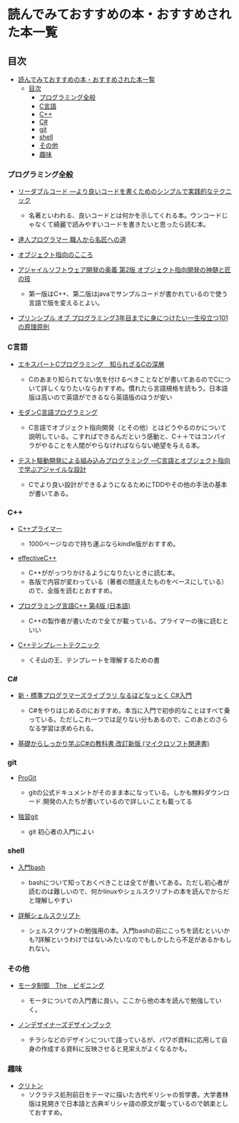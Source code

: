 # 読んでみておすすめの本・おすすめされた本一覧


## 目次
- [読んでみておすすめの本・おすすめされた本一覧](#読んでみておすすめの本おすすめされた本一覧)
  - [目次](#目次)
    - [プログラミング全般](#プログラミング全般)
    - [C言語](#C言語)
    - [C++](#C++)
    - [C#](#C# )
    - [git](#git)
    - [shell](#shell)
    - [その他](#その他)
    - [趣味](#趣味)

### プログラミング全般
- [リーダブルコード ―より良いコードを書くためのシンプルで実践的なテクニック](https://www.amazon.co.jp/%E3%83%AA%E3%83%BC%E3%83%80%E3%83%96%E3%83%AB%E3%82%B3%E3%83%BC%E3%83%89-%E2%80%95%E3%82%88%E3%82%8A%E8%89%AF%E3%81%84%E3%82%B3%E3%83%BC%E3%83%89%E3%82%92%E6%9B%B8%E3%81%8F%E3%81%9F%E3%82%81%E3%81%AE%E3%82%B7%E3%83%B3%E3%83%97%E3%83%AB%E3%81%A7%E5%AE%9F%E8%B7%B5%E7%9A%84%E3%81%AA%E3%83%86%E3%82%AF%E3%83%8B%E3%83%83%E3%82%AF-Theory-practice-Boswell/dp/4873115655/ref=pd_bxgy_img_2/358-9370126-7862255?_encoding=UTF8&pd_rd_i=4873115655&pd_rd_r=7a59e970-353d-46b4-803d-67ec87d48917&pd_rd_w=YBPvb&pd_rd_wg=EQAgp&pf_rd_p=e64b0a81-ca1b-4802-bd2c-a4b65bccc76e&pf_rd_r=AR3W41RQH7G5E02PBS73&psc=1&refRID=AR3W41RQH7G5E02PBS73)
    - 名著といわれる、良いコードとは何かを示してくれる本。ウンコードじゃなくて綺麗で読みやすいコードを書きたいと思ったら読む本。

- [達人プログラマー 職人から名匠への道](https://www.amazon.co.jp/%E6%96%B0%E8%A3%85%E7%89%88-%E9%81%94%E4%BA%BA%E3%83%97%E3%83%AD%E3%82%B0%E3%83%A9%E3%83%9E%E3%83%BC-%E8%81%B7%E4%BA%BA%E3%81%8B%E3%82%89%E5%90%8D%E5%8C%A0%E3%81%B8%E3%81%AE%E9%81%93-Andrew-Hunt/dp/427421933X/ref=pd_lpo_14_t_1/358-9370126-7862255?_encoding=UTF8&pd_rd_i=427421933X&pd_rd_r=25cd3c58-6896-4a36-a006-452514fc9a2f&pd_rd_w=KpxIj&pd_rd_wg=xhCTf&pf_rd_p=4b55d259-ebf0-4306-905a-7762d1b93740&pf_rd_r=KVJZ44Q3MA2T57X18KR5&psc=1&refRID=KVJZ44Q3MA2T57X18KR5)

- [オブジェクト指向のこころ](https://www.amazon.co.jp/%E3%82%AA%E3%83%96%E3%82%B8%E3%82%A7%E3%82%AF%E3%83%88%E6%8C%87%E5%90%91%E3%81%AE%E3%81%93%E3%81%93%E3%82%8D-SOFTWARE-PATTERNS-%E3%82%A2%E3%83%A9%E3%83%B3%E3%83%BB%E3%82%B7%E3%83%A3%E3%83%AD%E3%82%A6%E3%82%A7%E3%82%A4/dp/4621066048)

- [アジャイルソフトウェア開発の奥義 第2版 オブジェクト指向開発の神髄と匠の技](https://www.amazon.co.jp/%E3%82%A2%E3%82%B8%E3%83%A3%E3%82%A4%E3%83%AB%E3%82%BD%E3%83%95%E3%83%88%E3%82%A6%E3%82%A7%E3%82%A2%E9%96%8B%E7%99%BA%E3%81%AE%E5%A5%A5%E7%BE%A9-%E7%AC%AC2%E7%89%88-%E3%82%AA%E3%83%96%E3%82%B8%E3%82%A7%E3%82%AF%E3%83%88%E6%8C%87%E5%90%91%E9%96%8B%E7%99%BA%E3%81%AE%E7%A5%9E%E9%AB%84%E3%81%A8%E5%8C%A0%E3%81%AE%E6%8A%80-%E3%83%AD%E3%83%90%E3%83%BC%E3%83%88%E3%83%BBC%E3%83%BB%E3%83%9E%E3%83%BC%E3%83%81%E3%83%B3/dp/4797347783)
     -  第一版はC++、第二版はjavaでサンプルコードが書かれているので使う言語で版を変えるとよい。

- [プリンシプル オブ プログラミング3年目までに身につけたい一生役立つ101の原理原則](https://www.amazon.co.jp/%E3%83%97%E3%83%AA%E3%83%B3%E3%82%B7%E3%83%97%E3%83%AB-%E3%82%AA%E3%83%96-%E3%83%97%E3%83%AD%E3%82%B0%E3%83%A9%E3%83%9F%E3%83%B3%E3%82%B03%E5%B9%B4%E7%9B%AE%E3%81%BE%E3%81%A7%E3%81%AB%E8%BA%AB%E3%81%AB%E3%81%A4%E3%81%91%E3%81%9F%E3%81%84%E4%B8%80%E7%94%9F%E5%BD%B9%E7%AB%8B%E3%81%A4101%E3%81%AE%E5%8E%9F%E7%90%86%E5%8E%9F%E5%89%87-%E4%B8%8A%E7%94%B0-%E5%8B%B2/dp/4798046140)

### C言語
- [エキスパートCプログラミング　知られざるCの深層](https://www.amazon.co.jp/%E3%82%A8%E3%82%AD%E3%82%B9%E3%83%91%E3%83%BC%E3%83%88C%E3%83%97%E3%83%AD%E3%82%B0%E3%83%A9%E3%83%9F%E3%83%B3%E3%82%B0%E2%80%95%E7%9F%A5%E3%82%89%E3%82%8C%E3%81%96%E3%82%8BC%E3%81%AE%E6%B7%B1%E5%B1%A4-Ascii-books-%E3%83%94%E3%83%BC%E3%82%BF%E3%83%BC-%E3%83%B4%E3%82%A1%E3%83%B3%E3%83%BB%E3%83%87%E3%83%BB%E3%83%AA%E3%83%B3%E3%83%87%E3%83%B3/dp/4756116396)
     - Cのあまり知られてない気を付けるべきことなどが書いてあるのでCについて詳しくなりたいならおすすめ。慣れたら言語規格を読もう。日本語版は高いので英語ができるなら英語版のほうが安い

- [モダンC言語プログラミング](https://www.amazon.co.jp/%E3%83%A2%E3%83%80%E3%83%B3C%E8%A8%80%E8%AA%9E%E3%83%97%E3%83%AD%E3%82%B0%E3%83%A9%E3%83%9F%E3%83%B3%E3%82%B0-%E8%8A%B1%E4%BA%95%E5%BF%97%E7%94%9F/dp/4048913093)
     - C言語でオブジェクト指向開発（とその他）とはどうやるのかについて説明している。こすればできるんだという感動と、C＋＋ではコンパイラがやることを人間がやらなければならない絶望を与える本。

- [テスト駆動開発による組み込みプログラミング ―C言語とオブジェクト指向で学ぶアジャイルな設計](https://www.amazon.co.jp/%E3%83%86%E3%82%B9%E3%83%88%E9%A7%86%E5%8B%95%E9%96%8B%E7%99%BA%E3%81%AB%E3%82%88%E3%82%8B%E7%B5%84%E3%81%BF%E8%BE%BC%E3%81%BF%E3%83%97%E3%83%AD%E3%82%B0%E3%83%A9%E3%83%9F%E3%83%B3%E3%82%B0-%E2%80%95C%E8%A8%80%E8%AA%9E%E3%81%A8%E3%82%AA%E3%83%96%E3%82%B8%E3%82%A7%E3%82%AF%E3%83%88%E6%8C%87%E5%90%91%E3%81%A7%E5%AD%A6%E3%81%B6%E3%82%A2%E3%82%B8%E3%83%A3%E3%82%A4%E3%83%AB%E3%81%AA%E8%A8%AD%E8%A8%88-James-W-Grenning/dp/4873116147)
     - Cでより良い設計ができるようになるためにTDDやその他の手法の基本が書いてある。

### C++
- [C++プライマー](https://www.amazon.co.jp/C-%E3%83%97%E3%83%A9%E3%82%A4%E3%83%9E%E3%83%BC-%E7%AC%AC5%E7%89%88-%E3%82%B9%E3%82%BF%E3%83%B3%E3%83%AA%E3%83%BC%E3%83%BBB%E3%83%BB%E3%83%AA%E3%83%83%E3%83%97%E3%83%9E%E3%83%B3/dp/4798143006)
    - 1000ページなので持ち運ぶならkindle版がおすすめ。

- [effectiveC++](https://www.amazon.co.jp/Effective-%E7%AC%AC3%E7%89%88-ADDISON-WESLEY-PROFESSIONAL-COMPUTI/dp/4621066099/ref=pd_lpo_14_img_1/358-9370126-7862255?_encoding=UTF8&pd_rd_i=4621066099&pd_rd_r=673550b1-9a7c-404d-a454-25ff84adfc9b&pd_rd_w=FPyS9&pd_rd_wg=9XYbI&pf_rd_p=4b55d259-ebf0-4306-905a-7762d1b93740&pf_rd_r=G7A2FS1RH3G0ETHBW1KZ&psc=1&refRID=G7A2FS1RH3G0ETHBW1KZ)
    - C++ががっつりかけるようになりたいときに読む本。
    - 各版で内容が変わっている（著者の間違えたものをベースにしている）ので、全版を読むとおすすめ。

- [プログラミング言語C++ 第4版 (日本語) ](https://www.amazon.co.jp/%E3%83%97%E3%83%AD%E3%82%B0%E3%83%A9%E3%83%9F%E3%83%B3%E3%82%B0%E8%A8%80%E8%AA%9EC-%E7%AC%AC4%E7%89%88-%E3%83%93%E3%83%A3%E3%83%BC%E3%83%8D%E3%83%BB%E3%82%B9%E3%83%88%E3%83%A9%E3%82%A6%E3%82%B9%E3%83%88%E3%83%A9%E3%83%83%E3%83%97/dp/4797375957/ref=asc_df_4797375957/?tag=jpgo-22&linkCode=df0&hvadid=295682859002&hvpos=&hvnetw=g&hvrand=16170467186134705476&hvpone=&hvptwo=&hvqmt=&hvdev=c&hvdvcmdl=&hvlocint=&hvlocphy=1028852&hvtargid=pla-525993800045&psc=1&th=1&psc=1)
    - C++の製作者が書いたので全てが載っている。プライマーの後に読むといい

- [C++テンプレートテクニック](https://www.amazon.co.jp/C-%E3%83%86%E3%83%B3%E3%83%97%E3%83%AC%E3%83%BC%E3%83%88%E3%83%86%E3%82%AF%E3%83%8B%E3%83%83%E3%82%AF-%E7%AC%AC2%E7%89%88-%CE%B5%CF%80%CE%B9%CF%83%CF%84%CE%B7%CE%BC%CE%B7/dp/4797376686/ref=sr_1_1?__mk_ja_JP=%E3%82%AB%E3%82%BF%E3%82%AB%E3%83%8A&dchild=1&keywords=%E3%83%86%E3%83%B3%E3%83%97%E3%83%AC%E3%83%BC%E3%83%88%E3%83%86%E3%82%AF%E3%83%8B%E3%83%83%E3%82%AF&qid=1616050993&sr=8-1)
    - くそ山の王、テンプレートを理解するための書

### C#
- [新・標準プログラマーズライブラリ なるほどなっとく C#入門](https://www.amazon.co.jp/%E6%96%B0%E3%83%BB%E6%A8%99%E6%BA%96%E3%83%97%E3%83%AD%E3%82%B0%E3%83%A9%E3%83%9E%E3%83%BC%E3%82%BA%E3%83%A9%E3%82%A4%E3%83%96%E3%83%A9%E3%83%AA-%E3%81%AA%E3%82%8B%E3%81%BB%E3%81%A9%E3%81%AA%E3%81%A3%E3%81%A8%E3%81%8F-%E5%85%A5%E9%96%80-%E5%87%BA%E4%BA%95-%E7%A7%80%E8%A1%8C/dp/429710458X)
    - C#をやりはじめるのにおすすめ。本当に入門で初歩的なことはすべて乗っている。ただしこれ一つでは足りない分もあるので、このあとのさらなる学習は求められる。

- [基礎からしっかり学ぶC#の教科書 改訂新版 (マイクロソフト関連書)](https://www.amazon.co.jp/%E5%9F%BA%E7%A4%8E%E3%81%8B%E3%82%89%E3%81%97%E3%81%A3%E3%81%8B%E3%82%8A%E5%AD%A6%E3%81%B6C-%E3%81%AE%E6%95%99%E7%A7%91%E6%9B%B8-%E6%94%B9%E8%A8%82%E6%96%B0%E7%89%88-%E3%83%9E%E3%82%A4%E3%82%AF%E3%83%AD%E3%82%BD%E3%83%95%E3%83%88%E9%96%A2%E9%80%A3%E6%9B%B8-WINGS%E3%83%97%E3%83%AD%E3%82%B8%E3%82%A7%E3%82%AF%E3%83%88/dp/4822286533/ref=pd_lpo_14_t_0/358-9370126-7862255?_encoding=UTF8&pd_rd_i=4822286533&pd_rd_r=7738114b-20de-4f76-9cd0-44c1ef0f6fb2&pd_rd_w=wkv5l&pd_rd_wg=umEzh&pf_rd_p=4b55d259-ebf0-4306-905a-7762d1b93740&pf_rd_r=6RSVFRYJRGN0CAYT3GNM&psc=1&refRID=6RSVFRYJRGN0CAYT3GNM)

### git
- [ProGit](http://progit-ja.github.io/)
    - gitの公式ドキュメントがそのまま本になっている。しかも無料ダウンロード.開発の人たちが書いているので詳しいことも載ってる

- [独習git](https://www.amazon.co.jp/%E7%8B%AC%E7%BF%92Git-%E3%83%AA%E3%83%83%E3%82%AF%E3%83%BB%E3%82%A6%E3%83%9E%E3%83%AA/dp/4798144614)
    - git 初心者の入門によい

### shell
- [入門bash](https://www.amazon.co.jp/%E5%85%A5%E9%96%80bash-%E7%AC%AC3%E7%89%88-Cameron-Newham/dp/4873112540)
    - bashについて知っておくべきことは全てが書いてある。ただし初心者が読むのは難しいので、何かlinuxやシェルスクリプトの本を読んでからだと理解しやすい

- [詳解シェルスクリプト](https://www.amazon.co.jp/%E8%A9%B3%E8%A7%A3-%E3%82%B7%E3%82%A7%E3%83%AB%E3%82%B9%E3%82%AF%E3%83%AA%E3%83%97%E3%83%88-Arnold-Robbins/dp/4873112672/ref=pd_bxgy_img_2/357-1896876-5855344?_encoding=UTF8&pd_rd_i=4873112672&pd_rd_r=42502825-1306-4017-86d1-ef6e24815cf4&pd_rd_w=kfnFk&pd_rd_wg=qSnZo&pf_rd_p=e64b0a81-ca1b-4802-bd2c-a4b65bccc76e&pf_rd_r=90ZQ8PMP4VKG6R200NH4&psc=1&refRID=90ZQ8PMP4VKG6R200NH4)
    - シェルスクリプトの勉強用の本。入門bashの前にこっちを読むといいかも?詳解というわけではないみたいなのでもしかしたら不足があるかもしれない。

### その他
- [モータ制御　The　ビギニング ](https://www.amazon.co.jp/%E3%83%A2%E3%83%BC%E3%82%BF%E5%88%B6%E5%BE%A1-%E3%83%93%E3%82%AE%E3%83%8B%E3%83%B3%E3%82%B0-%E8%A5%BF%E7%94%B0-%E9%BA%BB%E7%BE%8E/dp/4526074586)
    - モータについての入門書に良い。ここから他の本を読んで勉強していく。

- [ノンデザイナーズデザインブック](https://www.amazon.co.jp/%E3%83%8E%E3%83%B3%E3%83%87%E3%82%B6%E3%82%A4%E3%83%8A%E3%83%BC%E3%82%BA%E3%83%BB%E3%83%87%E3%82%B6%E3%82%A4%E3%83%B3%E3%83%96%E3%83%83%E3%82%AF-%E7%AC%AC4%E7%89%88-Robin-Williams/dp/4839955557/ref=sr_1_1?__mk_ja_JP=%E3%82%AB%E3%82%BF%E3%82%AB%E3%83%8A&dchild=1&keywords=%E3%83%8E%E3%83%B3%E3%83%87%E3%82%B6%E3%82%A4%E3%83%8A%E3%83%BC%E3%82%BA&qid=1598618372&s=books&sr=1-1)
    - チラシなどのデザインについて語っているが、パワポ資料に応用して自身の作成する資料に反映させると見栄えがよくなるかも。

### 趣味
- [クリトン](https://www.amazon.co.jp/%E3%83%97%E3%83%A9%E3%83%88%E3%83%BC%E3%83%B3%EF%BC%9A%E3%82%AF%E3%83%AA%E3%83%88%E3%83%BC%E3%83%B3-%E7%94%B0%E4%B8%AD-%E7%A7%80%E5%A4%AE/dp/4475021855/ref=sr_1_24?__mk_ja_JP=%E3%82%AB%E3%82%BF%E3%82%AB%E3%83%8A&dchild=1&keywords=%E3%82%AF%E3%83%AA%E3%83%88%E3%83%B3&qid=1598618715&s=books&sr=1-24)
    - ソクラテス処刑前日をテーマに描いた古代ギリシャの哲学書。大学書林版は見開きで日本語と古典ギリシャ語の原文が載っているので娯楽としておすすめ。
